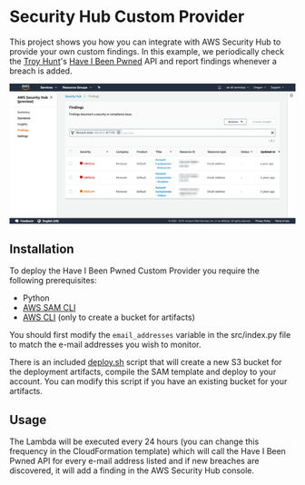 # Security Hub Custom Provider

This project shows you how you can integrate with AWS Security Hub to provide your own custom findings. In this example, we periodically check the [Troy Hunt](https://twitter.com/troyhunt)'s [Have I Been Pwned](https://haveibeenpwned.com/About) API and report findings whenever a breach is added.

![Screenshot](assets/screenshot1.png)

## Installation

To deploy the Have I Been Pwned Custom Provider you require the following prerequisites:

* Python
* [AWS SAM CLI](https://aws.amazon.com/serverless/sam/)
* [AWS CLI](https://aws.amazon.com/cli/) (only to create a bucket for artifacts)

You should first modify the `email_addresses` variable in the src/index.py file to match the e-mail addresses you wish to monitor.

There is an included [deploy.sh](deploy.sh) script that will create a new S3 bucket for the deployment artifacts, compile the SAM template and deploy to your account. You can modify this script if you have an existing bucket for your artifacts.

## Usage

The Lambda will be executed every 24 hours (you can change this frequency in the CloudFormation template) which will call the Have I Been Pwned API for every e-mail address listed and if new breaches are discovered, it will add a finding in the AWS Security Hub console.
